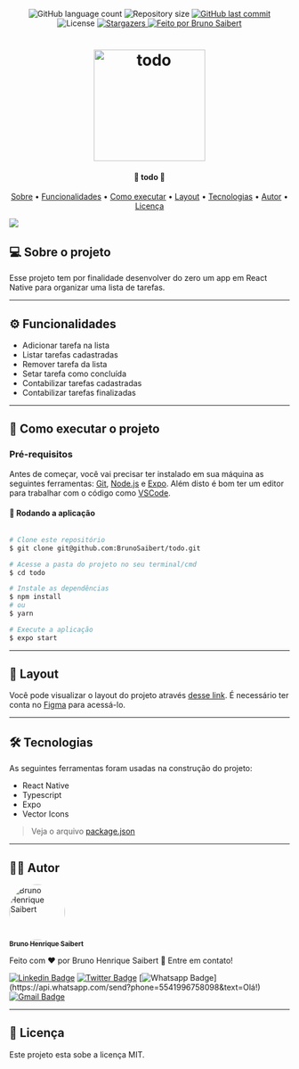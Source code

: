 <p align="center">
  <img alt="GitHub language count" src="https://img.shields.io/github/languages/count/BrunoSaibert/todo?color=%2304D361&style=for-the-badge">

  <img alt="Repository size" src="https://img.shields.io/github/repo-size/BrunoSaibert/todo?style=for-the-badge" />

  <a href="https://github.com/BrunoSaibert/todo/commits/main">
    <img alt="GitHub last commit" src="https://img.shields.io/github/last-commit/BrunoSaibert/todo?style=for-the-badge" />
  </a>

   <img alt="License" src="https://img.shields.io/badge/license-MIT-brightgreen?style=for-the-badge">

   <a href="https://github.com/BrunoSaibert/todo/stargazers">
    <img alt="Stargazers" src="https://img.shields.io/github/stars/BrunoSaibert/todo?style=for-the-badge">
  </a>

  <a href="https://brunosaibert.com.br/">
    <img alt="Feito por Bruno Saibert" src="https://img.shields.io/badge/feito%20por-Bruno%20Saibert-%231b9?style=for-the-badge">
  </a>
</p>

<h1 align="center">
    <img alt="todo" title="#todo" src="https://raw.githubusercontent.com/BrunoSaibert/todo/main/assets/logo-small.png" width="200px" />
</h1>

<h4 align="center">
	🚧 todo 🚧
</h4>

<p align="center">
  <a href="#--sobre-o-projeto">Sobre</a> •
  <a href="#-%EF%B8%8F-funcionalidades">Funcionalidades</a> •
  <a href="#--como-executar-o-projeto">Como executar</a> •
  <a href="#--layout">Layout</a> •
  <a href="#--tecnologias">Tecnologias</a> •
  <a href="#--autor">Autor</a> •
  <a href="#--licença">Licença</a>
</p>

![](https://raw.githubusercontent.com/BrunoSaibert/todo/main/assets/cover.jpg)

## [](https://github.com/BrunoSaibert/todo#--sobre-o-projeto) 💻 Sobre o projeto

Esse projeto tem por finalidade desenvolver do zero um app em React Native para organizar uma lista de tarefas.

---

## [](https://github.com/BrunoSaibert/todo#-%EF%B8%8F-funcionalidades) ⚙️ Funcionalidades

- Adicionar tarefa na lista
- Listar tarefas cadastradas
- Remover tarefa da lista
- Setar tarefa como concluída
- Contabilizar tarefas cadastradas
- Contabilizar tarefas finalizadas

---

## [](https://github.com/BrunoSaibert/todo#--como-executar-o-projeto) 🚀 Como executar o projeto

### Pré-requisitos

Antes de começar, você vai precisar ter instalado em sua máquina as seguintes ferramentas:
[Git](https://git-scm.com), [Node.js](https://nodejs.org/en/) e [Expo](https://docs.expo.dev/).
Além disto é bom ter um editor para trabalhar com o código como [VSCode](https://code.visualstudio.com/).

#### 🧭 Rodando a aplicação

```bash

# Clone este repositório
$ git clone git@github.com:BrunoSaibert/todo.git

# Acesse a pasta do projeto no seu terminal/cmd
$ cd todo

# Instale as dependências
$ npm install
# ou
$ yarn

# Execute a aplicação
$ expo start

```

---

## [](https://github.com/BrunoSaibert/todo#--layout) 🔖 Layout

Você pode visualizar o layout do projeto através [desse link](https://www.figma.com/file/C6hZGkCZGP9Rf6m6uzWCcJ/ToDo-List?node-id=0%3A1). É necessário ter conta no [Figma](http://figma.com/) para acessá-lo.

---

## [](https://github.com/BrunoSaibert/todo#--tecnologias) 🛠 Tecnologias

As seguintes ferramentas foram usadas na construção do projeto:

- React Native
- Typescript
- Expo
- Vector Icons

> Veja o arquivo [package.json](https://github.com/BrunoSaibert/todo/blob/main/web/package.json)

---

## [](https://github.com/BrunoSaibert/todo#--autor) 👨‍🚀 Autor

<a href="https://brunosaibert.com.br/">
 <img style="border-radius: 50%;" src="https://avatars2.githubusercontent.com/u/40339324?s=460&u=4f5a7b83aa4e018b4eccbeaa1f6a6b8b04e0e4b7&v=4" width="100px;" alt="Bruno Henrique Saibert"/>
 <br />
 <sub><b>Bruno Henrique Saibert</b></sub></a>
 <br />

Feito com ❤️ por Bruno Henrique Saibert 👋 Entre em contato!

[![Linkedin Badge](https://img.shields.io/badge/-LinkedIn-blue?style=for-the-badge&logo=Linkedin&logoColor=white&link=https://www.linkedin.com/in/brunohenriquesaibert/)](https://www.linkedin.com/in/brunohenriquesaibert/)
[![Twitter Badge](https://img.shields.io/badge/-Twitter-1ca0f1?style=for-the-badge&labelColor=1ca0f1&logo=twitter&logoColor=white&link=https://twitter.com/bh_saibert)](https://twitter.com/bh_saibert)
[![Whatsapp Badge](https://img.shields.io/badge/-Whatsapp-4CA143?style=for-the-badge&labelColor=4CA143&logo=whatsapp&logoColor=white&link=https://api.whatsapp.com/send?phone=5541996758098&text=Olá!)](https://api.whatsapp.com/send?phone=5541996758098&text=Olá!)
[![Gmail Badge](https://img.shields.io/badge/-Gmail-c14438?style=for-the-badge&logo=Gmail&logoColor=white&link=mailto:brunosaibert@gmail.com)](mailto:brunosaibert@gmail.com)

---

## [](https://github.com/BrunoSaibert/todo#--licença) 📝 Licença

Este projeto esta sobe a licença MIT.
